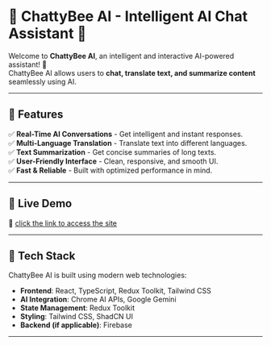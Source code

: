 # 🐝 ChattyBee AI - Intelligent AI Chat Assistant 🤖

Welcome to **ChattyBee AI**, an intelligent and interactive AI-powered assistant! 🚀  
ChattyBee AI allows users to **chat, translate text, and summarize content** seamlessly using AI.

---

## 🌟 Features

✅ **Real-Time AI Conversations** - Get intelligent and instant responses.  
✅ **Multi-Language Translation** - Translate text into different languages.  
✅ **Text Summarization** - Get concise summaries of long texts.  
✅ **User-Friendly Interface** - Clean, responsive, and smooth UI.  
✅ **Fast & Reliable** - Built with optimized performance in mind.

---

## 🚀 Live Demo

🔗 [click the link to access the site](https://chatty-bee-ai.vercel.app/)

---

## 🔧 Tech Stack

ChattyBee AI is built using modern web technologies:

- **Frontend**: React, TypeScript, Redux Toolkit, Tailwind CSS
- **AI Integration**: Chrome AI APIs, Google Gemini
- **State Management**: Redux Toolkit
- **Styling**: Tailwind CSS, ShadCN UI
- **Backend (if applicable)**: Firebase

---
